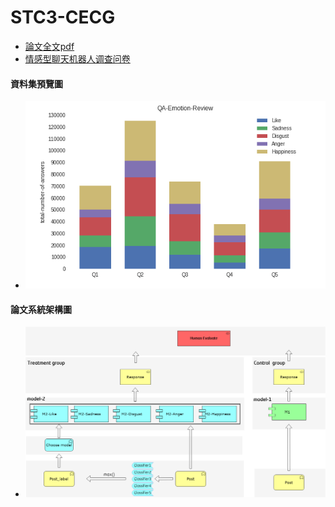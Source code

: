 # STC3-CECG
* [論文全文pdf](https://github.com/a362758199/STC3-CECG/blob/master/%E9%9B%A2%E6%A0%A1%E7%89%88%E8%AB%96%E6%96%87%E6%9C%AC%E6%96%87627.pdf)
* [情感型聊天机器人调查问卷](https://docs.google.com/forms/d/e/1FAIpQLSc1oNbpzHLD4xNwdjNIHjc63ZCseXR9jTyYFLQfcycAfscXiA/viewform?usp=sf_link)

#### 資料集預覽圖
* ![image](https://github.com/a362758199/STC3-CECG/blob/master/charts/%E8%B5%84%E6%96%99%E9%9B%86%E9%A2%84%E8%A7%88.PNG)

#### 論文系統架構圖
* ![image](https://github.com/a362758199/STC3-CECG/blob/master/charts/%E4%B8%AD%E4%B8%80%E8%AB%96%E6%96%87%E7%B3%BB%E7%B5%B1%E6%9E%B6%E6%A7%8B%E5%9C%96.png)
